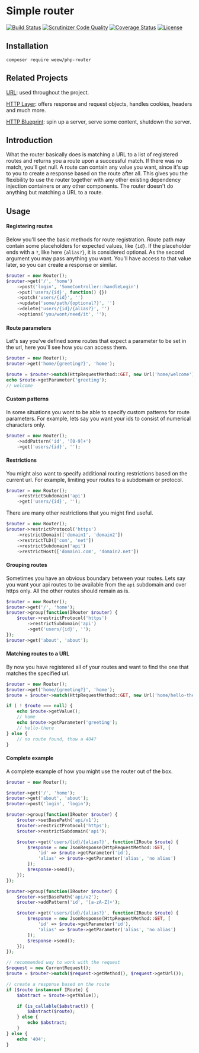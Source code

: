 # Simple router

[![Build Status](https://travis-ci.org/weew/php-router.svg?branch=master)](https://travis-ci.org/weew/php-router)
[![Scrutinizer Code Quality](https://scrutinizer-ci.com/g/weew/php-router/badges/quality-score.png?b=master)](https://scrutinizer-ci.com/g/weew/php-router/?branch=master)
[![Coverage Status](https://coveralls.io/repos/weew/php-router/badge.svg?branch=master&service=github)](https://coveralls.io/github/weew/php-router?branch=master)
[![License](https://poser.pugx.org/weew/php-router/license)](https://packagist.org/packages/weew/php-router)

## Installation

`composer require weew/php-router`

## Related Projects

[URL](https://github.com/weew/php-url): used throughout the project.

[HTTP Layer](https://github.com/weew/php-http): offers response and request objects,
handles cookies, headers and much more.

[HTTP Blueprint](https://github.com/weew/php-http-blueprint): spin up a server,
serve some content, shutdown the server.

## Introduction

What the router basically does is matching a URL to a list of registered
routes and returns you a route upon a successful match. If there was no match,
you'll get null. A route can contain any value you want, since it's up to you
to create a response based on the route after all. This gives you the flexibility
to use the router together with any other existing dependency injection containers
or any other components. The router doesn't do anything but matching a URL
to a route.

## Usage

#### Registering routes

Below you'll see the basic methods for route registration. Route path may
contain some placeholders for expected values, like `{id}`. If
the placeholder ends with a `?`, like here `{alias?}`, it is
considered optional. As the second argument you may pass anything you
want. You'll have access to that value later, so you can create a
response or similar.

```php
$router = new Router();
$router->get('/', 'home')
    ->post('login', 'SomeController::handleLogin')
    ->put('users/{id}', function() {})
    ->patch('users/{id}', '')
    ->update('some/path/{optional?}', '')
    ->delete('users/{id}/{alias?}', '')
    ->options('you/wont/need/it', '');
```

#### Route parameters

Let's say you've defined some routes that expect a parameter
to be set in the url, here you'll see how you can access them.

```php
$router = new Router();
$router->get('home/{greeting?}', 'home');

$route = $router->match(HttpRequestMethod::GET, new Url('home/welcome'));
echo $route->getParameter('greeting');
// welcome
```

#### Custom patterns

In some situations you wont to be able to specify custom
patterns for route parameters. For example, lets say you want your ids
to consist of numerical characters only.

```php
$router = new Router();
    ->addPattern('id', '[0-9]+')
    ->get('users/{id}', '');
```

#### Restrictions

You might also want to specify additional routing restrictions
based on the current url. For example, limiting your routes to a
subdomain or protocol.

```php
$router = new Router();
    ->restrictSubdomain('api')
    ->get('users/{id}', '');
```

There are many other restrictions that you might find useful.

```php
$router = new Router();
$router->restrictProtocol('https')
    ->restrictDomain(['domain1', 'domain2'])
    ->restrictTLD(['com', 'net'])
    ->restrictSubdomain('api')
    ->restrictHost(['domain1.com', 'domain2.net'])
```

#### Grouping routes

Sometimes you have an obvious boundary between your routes.
Lets say you want your api routes to be available from the
`api` subdomain and over https only. All the other routes should
remain as is.

```php
$router = new Router();
$router->get('/', 'home');
$router->group(function(IRouter $router) {
    $router->restrictProtocol('https')
        ->restrictSubdomain('api')
        ->get('users/{id}', '');
});
$router->get('about', 'about');
```

#### Matching routes to a URL

By now you have registered all of your routes and want to find
the one that matches the specified url.

```php
$router = new Router();
$router->get('home/{greeting?}', 'home');
$route = $router->match(HttpRequestMethod::GET, new Url('home/hello-there'));

if ( ! $route === null) {
    echo $route->getValue();
    // home
    echo $route->getParameter('greeting');
    // hello-there
} else {
    // no route found, thow a 404?
}
```

#### Complete example

A complete example of how you might use the router out of the box.

```php
$router = new Router();

$router->get('/', 'home');
$router->get('about', 'about');
$router->post('login', 'login');

$router->group(function(IRouter $router) {
    $router->setBasePath('api/v1');
    $router->restrictProtocol('https');
    $router->restrictSubdomain('api');

    $router->get('users/{id}/{alias?}', function(IRoute $route) {
        $response = new JsonResponse(HttpRequestMethod::GET, [
            'id' => $route->getParameter('id'),
            'alias' => $route->getParameter('alias', 'no alias')
        ]);
        $response->send();
    });
});

$router->group(function(IRouter $router) {
    $router->setBasePath('api/v2');
    $router->addPattern('id', '[a-zA-Z]+');

    $router->get('users/{id}/{alias?}', function(IRoute $route) {
        $response = new JsonResponse(HttpRequestMethod::GET, [
            'id' => $route->getParameter('id'),
            'alias' => $route->getParameter('alias', 'no alias')
        ]);
        $response->send();
    });
});

// recommended way to work with the request
$request = new CurrentRequest();
$route = $router->match($request->getMethod(), $request->getUrl());

// create a response based on the route
if ($route instanceof IRoute) {
    $abstract = $route->getValue();

    if (is_callable($abstract)) {
        $abstract($route);
    } else {
        echo $abstract;
    }
} else {
    echo '404';
}
```

